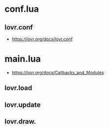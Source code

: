 # conf.lua

## lovr.conf

- https://lovr.org/docs/lovr.conf

# main.lua

- https://lovr.org/docs/Callbacks_and_Modules

## lovr.load

## lovr.update

## lovr.draw.
